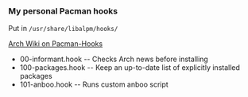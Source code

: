 ### My personal Pacman hooks

Put in `/usr/share/libalpm/hooks/`

[Arch Wiki on Pacman-Hooks](https://wiki.archlinux.org/title/Pacman#Hooks)

- 00-informant.hook -- Checks Arch news before installing
- 100-packages.hook -- Keep an up-to-date list of explicitly installed packages
- 101-anboo.hook -- Runs custom anboo script


